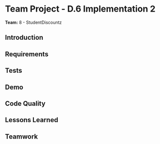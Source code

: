 # Team Project - D.6 Implementation 2

**Team:** 8 - StudentDiscountz

## Introduction

## Requirements

## Tests

## Demo

## Code Quality

## Lessons Learned

## Teamwork
